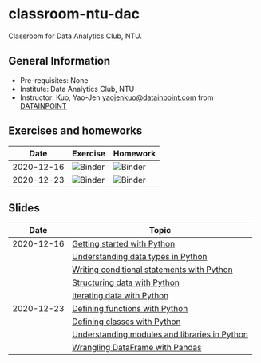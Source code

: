 # classroom-ntu-dac

Classroom for Data Analytics Club, NTU.

## General Information

- Pre-requisites: None
- Institute: Data Analytics Club, NTU
- Instructor: Kuo, Yao-Jen <yaojenkuo@datainpoint.com> from [DATAINPOINT](https://www.datainpoint.com)

## Exercises and homeworks

|Date|Exercise|Homework|
|----|--------|--------|
|2020-12-16|![Binder](https://mybinder.org/badge_logo.svg)|![Binder](https://mybinder.org/badge_logo.svg)|
|2020-12-23|![Binder](https://mybinder.org/badge_logo.svg)|![Binder](https://mybinder.org/badge_logo.svg)|

## Slides

|Date|Topic|
|----|-----|
|2020-12-16|[Getting started with Python](https://datainpoint.github.io/chapter-getting-started-with-python/slides.html)|
||[Understanding data types in Python](https://datainpoint.github.io/chapter-data-types-in-python/slides.html)|
||[Writing conditional statements with Python](https://datainpoint.github.io/chapter-conditional-statement-in-python/slides.html)|
||[Structuring data with Python](https://datainpoint.github.io/chapter-data-structures-in-python/slides.html)|
||[Iterating data with Python](https://datainpoint.github.io/chapter-iteration-in-python/slides.html)|
|2020-12-23|[Defining functions with Python]()|
||[Defining classes with Python]()|
||[Understanding modules and libraries in Python]()|
||[Wrangling DataFrame with Pandas]()|